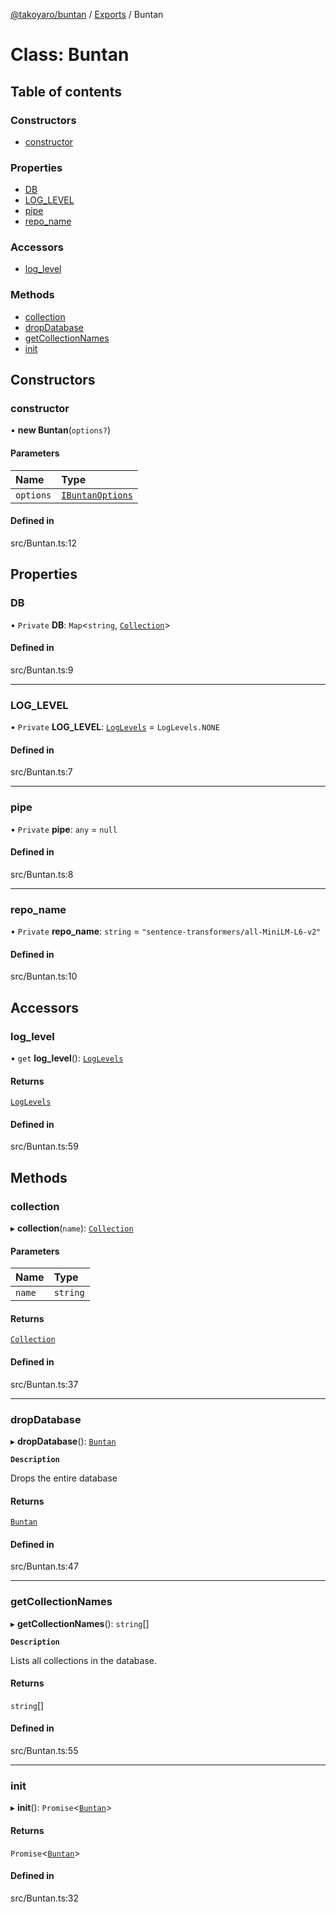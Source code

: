 [@takoyaro/buntan](../README.md) / [Exports](../modules.md) / Buntan

# Class: Buntan

## Table of contents

### Constructors

- [constructor](Buntan.md#constructor)

### Properties

- [DB](Buntan.md#db)
- [LOG\_LEVEL](Buntan.md#log_level)
- [pipe](Buntan.md#pipe)
- [repo\_name](Buntan.md#repo_name)

### Accessors

- [log\_level](Buntan.md#log_level-1)

### Methods

- [collection](Buntan.md#collection)
- [dropDatabase](Buntan.md#dropdatabase)
- [getCollectionNames](Buntan.md#getcollectionnames)
- [init](Buntan.md#init)

## Constructors

### constructor

• **new Buntan**(`options?`)

#### Parameters

| Name | Type |
| :------ | :------ |
| `options` | [`IBuntanOptions`](../interfaces/internal_.IBuntanOptions.md) |

#### Defined in

src/Buntan.ts:12

## Properties

### DB

• `Private` **DB**: `Map`<`string`, [`Collection`](Collection.md)\>

#### Defined in

src/Buntan.ts:9

___

### LOG\_LEVEL

• `Private` **LOG\_LEVEL**: [`LogLevels`](../enums/internal_.LogLevels.md) = `LogLevels.NONE`

#### Defined in

src/Buntan.ts:7

___

### pipe

• `Private` **pipe**: `any` = `null`

#### Defined in

src/Buntan.ts:8

___

### repo\_name

• `Private` **repo\_name**: `string` = `"sentence-transformers/all-MiniLM-L6-v2"`

#### Defined in

src/Buntan.ts:10

## Accessors

### log\_level

• `get` **log_level**(): [`LogLevels`](../enums/internal_.LogLevels.md)

#### Returns

[`LogLevels`](../enums/internal_.LogLevels.md)

#### Defined in

src/Buntan.ts:59

## Methods

### collection

▸ **collection**(`name`): [`Collection`](Collection.md)

#### Parameters

| Name | Type |
| :------ | :------ |
| `name` | `string` |

#### Returns

[`Collection`](Collection.md)

#### Defined in

src/Buntan.ts:37

___

### dropDatabase

▸ **dropDatabase**(): [`Buntan`](Buntan.md)

**`Description`**

Drops the entire database

#### Returns

[`Buntan`](Buntan.md)

#### Defined in

src/Buntan.ts:47

___

### getCollectionNames

▸ **getCollectionNames**(): `string`[]

**`Description`**

Lists all collections in the database.

#### Returns

`string`[]

#### Defined in

src/Buntan.ts:55

___

### init

▸ **init**(): `Promise`<[`Buntan`](Buntan.md)\>

#### Returns

`Promise`<[`Buntan`](Buntan.md)\>

#### Defined in

src/Buntan.ts:32
